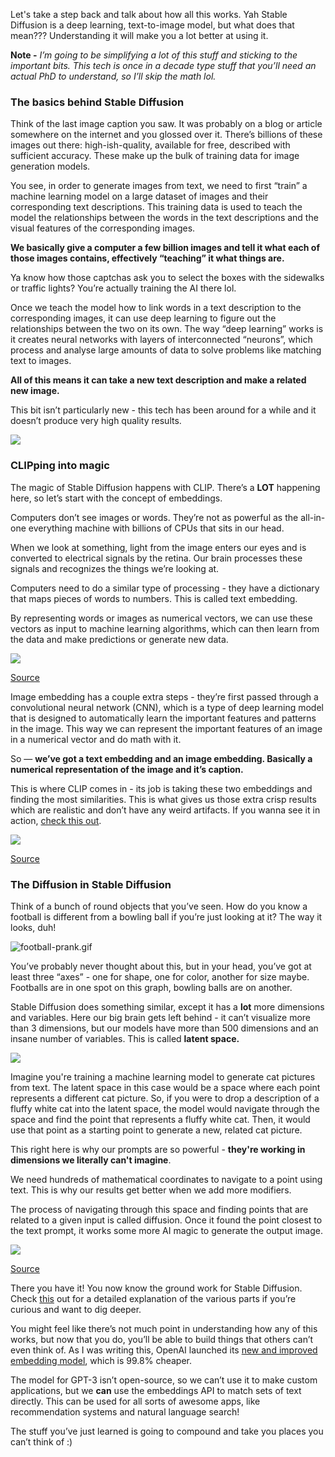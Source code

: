 Let's take a step back and talk about how all this works. Yah Stable Diffusion is a deep learning, text-to-image model, but what does that mean??? Understanding it will make you a lot better at using it.

**Note -** *I’m going to be simplifying a lot of this stuff and sticking to the important bits. This tech is once in a decade type stuff that you’ll need an actual PhD to understand, so I’ll skip the math lol.*

### The basics behind Stable Diffusion

Think of the last image caption you saw. It was probably on a blog or article somewhere on the internet and you glossed over it. There’s billions of these images out there: high-ish-quality, available for free, described with sufficient accuracy. These make up the bulk of training data for image generation models.

You see, in order to generate images from text, we need to first “train” a machine learning model on a large dataset of images and their corresponding text descriptions.  This training data is used to teach the model the relationships between the words in the text descriptions and the visual features of the corresponding images.

**We basically give a computer a few billion images and tell it what each of those images contains, effectively “teaching” it what things are.** 

Ya know how those captchas ask you to select the boxes with the sidewalks or traffic lights? You’re actually training the AI there lol.

Once we teach the model how to link words in a text description to the corresponding images, it can use deep learning to figure out the relationships between the two on its own. The way “deep learning” works is it creates neural networks with layers of interconnected “neurons”, which process and analyse large amounts of data to solve problems like matching text to images.

**All of this means it can take a new text description and make a related new image.**

This bit isn’t particularly new - this tech has been around for a while and it doesn’t produce very high quality results. 

![](https://hackmd.io/_uploads/H1q-DpE5i.png)

### CLIPping into magic

The magic of Stable Diffusion happens with CLIP. There’s a **LOT** happening here, so let’s start with the concept of embeddings.

Computers don’t see images or words. They’re not as powerful as the all-in-one everything machine with billions of CPUs that sits in our head.

When we look at something, light from the image enters our eyes and is converted to electrical signals by the retina. Our brain processes these signals and recognizes the things we’re looking at. 

Computers need to do a similar type of processing - they have a dictionary that maps pieces of words to numbers. This is called text embedding.

By representing words or images as numerical vectors, we can use these vectors as input to machine learning algorithms, which can then learn from the data and make predictions or generate new data.

![](https://hackmd.io/_uploads/BkFDw6Eqo.png)

[Source](https://www.youtube.com/watch?v=F1X4fHzF4mQ)

Image embedding has a couple extra steps - they’re first passed through a convolutional neural network (CNN), which is a type of deep learning model that is designed to automatically learn the important features and patterns in the image. This way we can represent the important features of an image in a numerical vector and do math with it.

So — **we’ve got a text embedding and an image embedding. Basically a numerical representation of the image and it’s caption.** 

This is where CLIP comes in - its job is taking these two embeddings and finding the most similarities. This is what gives us those extra crisp results which are realistic and don’t have any weird artifacts. If you wanna see it in action, [check this out](https://huggingface.co/spaces/EleutherAI/clip-guided-diffusion).

![](https://hackmd.io/_uploads/rJYFv6Nco.png)

[Source](https://www.youtube.com/watch?v=F1X4fHzF4mQ)

### The Diffusion in Stable Diffusion

Think of a bunch of round objects that you’ve seen. How do you know a football is different from a bowling ball if you’re just looking at it? The way it looks, duh! 

![football-prank.gif](https://hackmd.io/_uploads/HybC9mB5o.gif)

You’ve probably never thought about this, but in your head, you’ve got at least three “axes” - one for shape, one for color, another for size maybe. Footballs are in one spot on this graph, bowling balls are on another.

Stable Diffusion does something similar, except it has a **lot** more dimensions and variables. Here our big brain gets left behind - it can’t visualize more than 3 dimensions, but our models have more than 500 dimensions and an insane number of variables. This is called **latent space.**

![](https://hackmd.io/_uploads/SkK9v6Nco.png)

Imagine you're training a machine learning model to generate cat pictures from text. The latent space in this case would be a space where each point represents a different cat picture. So, if you were to drop a description of a fluffy white cat into the latent space, the model would navigate through the space and find the point that represents a fluffy white cat. Then, it would use that point as a starting point to generate a new, related cat picture.

This right here is why our prompts are so powerful - **they're working in dimensions we literally can't imagine**. 

We need hundreds of mathematical coordinates to navigate to a point using text. This is why our results get better when we add more modifiers.

The process of navigating through this space and finding points that are related to a given input is called diffusion. Once it found the point closest to the text prompt, it works some more AI magic to generate the output image. 

![](https://hackmd.io/_uploads/HJEowaE5j.png)

[Source](https://www.youtube.com/watch?v=SVcsDDABEkM)

There you have it! You now know the ground work for Stable Diffusion. Check [this](https://jalammar.github.io/illustrated-stable-diffusion/) out for a detailed explanation of the various parts if you’re curious and want to dig deeper.

You might feel like there’s not much point in understanding how any of this works, but now that you do, you’ll be able to build things that others can’t even think of. As I was writing this, OpenAI launched its [new and improved embedding model](https://openai.com/blog/new-and-improved-embedding-model/), which is 99.8% cheaper. 

The model for GPT-3 isn’t open-source, so we can’t use it to make custom applications, but we **can** use the embeddings API to match sets of text directly. This can be used for all sorts of awesome apps, like recommendation systems and natural language search! 

The stuff you’ve just learned is going to compound and take you places you can’t think of :)
